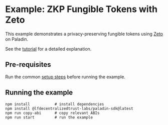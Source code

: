 # Example: ZKP Fungible Tokens with Zeto

This example demonstrates a privacy-preserving fungible tokens using [Zeto](https://github.com/hyperledger-labs/zeto) on Paladin.

See the [tutorial](https://lf-decentralized-trust-labs.github.io/paladin/head/tutorials/zkp-cbdc/) for a detailed explanation.

## Pre-requisites

Run the common [setup steps](../README.md) before running the example.

## Running the example

```shell
npm install           # install dependencies
npm install @lfdecentralizedtrust-labs/paladin-sdk@latest
npm run copy-abi      # copy relevant ABIs
npm run start         # run the example
```
